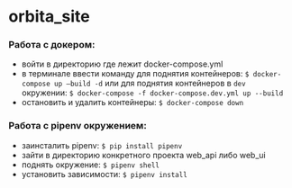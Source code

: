 # orbita_site

### Работа с докером:
- войти в директорию где лежит docker-compose.yml
- в терминале ввести команду для поднятия контейнеров:
```$ docker-compose up —build -d```
или для поднятия контейнеров в `dev` окружении:
```$ docker-compose -f docker-compose.dev.yml up --build```
- остановить и удалить контейнеры:
```$ docker-compose down```

### Работа с pipenv окружением:
- заинсталить pipenv:
```$ pip install pipenv```
- зайти в директорию конкретного проекта web_api либо web_ui
- поднять окружение:
```$ pipenv shell```
- установить зависимости:
```$ pipenv install```
